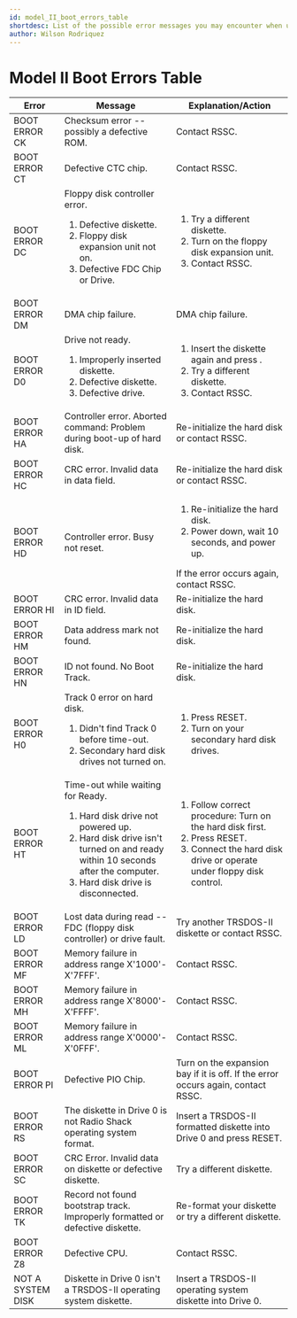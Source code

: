 ```yaml
---
id: model_II_boot_errors_table
shortdesc: List of the possible error messages you may encounter when using the TRS-80 upon boot-up.
author: Wilson Rodriquez
---
```


# Model II Boot Errors Table


| Error | Message | Explanation/Action |
|-------|---------|--------------------|
| BOOT ERROR CK | Checksum error -- possibly a defective ROM. | Contact RSSC. |
| BOOT ERROR CT | Defective CTC chip. | Contact RSSC. |
| BOOT ERROR DC | Floppy disk controller error. <ol><li>Defective diskette.</li><li>Floppy disk expansion unit not on.</li><li>Defective FDC Chip or Drive.</li></ol> | <ol><li>Try a different diskette.</li><li>Turn on the floppy disk expansion unit.</li><li>Contact RSSC.</li></ol> |
| BOOT ERROR DM | DMA chip failure. | DMA chip failure. | 
| BOOT ERROR D0 | Drive not ready. <ol><li>Improperly inserted diskette.</li><li>Defective diskette.</li><li>Defective drive.</li></ol> | <ol><li>Insert the diskette again and press .</li><li>Try a different diskette. </li><li>Contact RSSC.</li></ol> |
| BOOT ERROR HA | Controller error. Aborted command: Problem during boot-up of hard disk. | Re-initialize the hard disk or contact RSSC. |
| BOOT ERROR HC | CRC error. Invalid data in data field. | Re-initialize the hard disk or contact RSSC. |
| BOOT ERROR HD | Controller error. Busy not reset. | <ol><li>Re-initialize the hard disk.</li><li>Power down, wait 10 seconds, and power up.</li></ol> If the error occurs again, contact RSSC. |
| BOOT ERROR HI | CRC error. Invalid data in ID field. | Re-initialize the hard disk. | 
| BOOT ERROR HM | Data address mark not found. | Re-initialize the hard disk. |
| BOOT ERROR HN | ID not found. No Boot Track. | Re-initialize the hard disk. | 
| BOOT ERROR H0 | Track 0 error on hard disk. <ol><li>Didn't find Track 0 before time-out.</li><li>Secondary hard disk drives not turned on.</li></ol> | <ol><li>Press RESET.</li><li>Turn on your secondary hard disk drives.</li></ol> |
| BOOT ERROR HT | Time-out while waiting for Ready. <ol><li>Hard disk drive not powered up.</li><li>Hard disk drive isn't turned on and ready within 10 seconds after the computer.</li><li>Hard disk drive is disconnected.</li></ol> | <ol><li>Follow correct procedure: Turn on the hard disk first.</li><li>Press RESET.</li><li>Connect the hard disk drive or operate under floppy disk control.</li></ol> |
| BOOT ERROR LD | Lost data during read -- FDC (floppy disk controller) or drive fault. | Try another TRSDOS-II diskette or contact RSSC. |
| BOOT ERROR MF | Memory failure in address range X'1000'-X'7FFF'. | Contact RSSC. |
| BOOT ERROR MH | Memory failure in address range X'8000'-X'FFFF'. | Contact RSSC. |
| BOOT ERROR ML | Memory failure in address range X'0000'-X'0FFF'. | Contact RSSC. |
| BOOT ERROR PI | Defective PIO Chip. | Turn on the expansion bay if it is off. If the error occurs again, contact RSSC. |
| BOOT ERROR RS | The diskette in Drive 0 is not Radio Shack operating system format. | Insert a TRSDOS-II formatted diskette into Drive 0 and press RESET. |
| BOOT ERROR SC | CRC Error. Invalid data on diskette or defective diskette. | Try a different diskette. |
| BOOT ERROR TK | Record not found bootstrap track. Improperly formatted or defective diskette.| Re-format your diskette or try a different diskette. |
| BOOT ERROR Z8 | Defective CPU. | Contact RSSC. | 
| NOT A SYSTEM DISK | Diskette in Drive 0 isn't a TRSDOS-II operating system diskette. | Insert a TRSDOS-II operating system diskette into Drive 0. |

<p conref="conref.html#conref/contact" />
